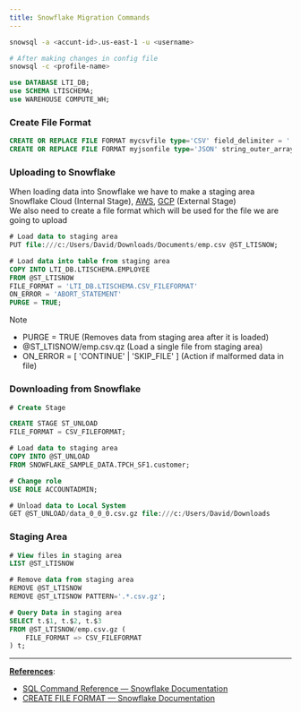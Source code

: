 ```yaml
---
title: Snowflake Migration Commands
---
```


````bash
snowsql -a <accunt-id>.us-east-1 -u <username>

# After making changes in config file
snowsql -c <profile-name> 
````

````sql
use DATABASE LTI_DB;
use SCHEMA LTISCHEMA;
use WAREHOUSE COMPUTE_WH;
````

### Create File Format

````sql
CREATE OR REPLACE FILE FORMAT mycsvfile type='CSV' field_delimiter = '|' skip_header = 1;
CREATE OR REPLACE FILE FORMAT myjsonfile type='JSON' string_outer_array = true;
````

### Uploading to Snowflake

When loading data into Snowflake we have to make a staging area  
Snowflake Cloud (Internal Stage), [AWS](../AWS/AWS.md), [GCP](../GCP/GCP.md) (External Stage)  
We also need to create a file format which will be used for the file we are going to upload

````sql
# Load data to staging area
PUT file:///c:/Users/David/Downloads/Documents/emp.csv @ST_LTISNOW;

# Load data into table from staging area
COPY INTO LTI_DB.LTISCHEMA.EMPLOYEE 
FROM @ST_LTISNOW 
FILE_FORMAT = 'LTI_DB.LTISCHEMA.CSV_FILEFORMAT' 
ON_ERROR = 'ABORT_STATEMENT' 
PURGE = TRUE;
````

 > [!NOTE]
 > - PURGE = TRUE (Removes data from staging area after it is loaded)
 > - @ST_LTISNOW/emp.csv.qz (Load a single file from staging area)
 > - ON_ERROR = \[ 'CONTINUE' | 'SKIP_FILE' \] (Action if malformed data in file)

### Downloading from Snowflake

````sql
# Create Stage

CREATE STAGE ST_UNLOAD 
FILE_FORMAT = CSV_FILEFORMAT;

# Load data to staging area
COPY INTO @ST_UNLOAD 
FROM SNOWFLAKE_SAMPLE_DATA.TPCH_SF1.customer;

# Change role
USE ROLE ACCOUNTADMIN;

# Unload data to Local System
GET @ST_UNLOAD/data_0_0_0.csv.gz file:///c:/Users/David/Downloads
````

### Staging Area

````sql
# View files in staging area
LIST @ST_LTISNOW

# Remove data from staging area
REMOVE @ST_LTISNOW
REMOVE @ST_LTISNOW PATTERN='.*.csv.gz';

# Query Data in staging area
SELECT t.$1, t.$2, t.$3 
FROM @ST_LTISNOW/emp.csv.gz (
	FILE_FORMAT => CSV_FILEFORMAT
) t;
````

---

**<u>References</u>**:

* [SQL Command Reference — Snowflake Documentation](https://docs.snowflake.com/en/sql-reference-commands.html)
* [CREATE FILE FORMAT — Snowflake Documentation](https://docs.snowflake.com/en/sql-reference/sql/create-file-format.html)